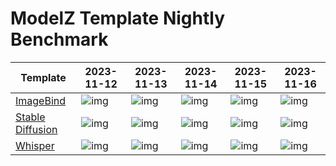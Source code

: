 # ModelZ Template Nightly Benchmark

| Template | 2023-11-12 | 2023-11-13 | 2023-11-14 | 2023-11-15 | 2023-11-16 |
| --- | --- | --- | --- | --- | --- |
| [ImageBind](https://docs.modelz.ai/frameworks/mosec/imagebind) | ![img](https://img.shields.io/badge/status-41s-green) | ![img](https://img.shields.io/badge/status->600s-red) | ![img](https://img.shields.io/badge/status-69s-green) | ![img](https://img.shields.io/badge/status-43s-green) | ![img](https://img.shields.io/badge/status-66s-green) |
| [Stable Diffusion](https://docs.modelz.ai/frameworks/mosec/stable-diffusion) | ![img](https://img.shields.io/badge/status->600s-red) | ![img](https://img.shields.io/badge/status->600s-red) | ![img](https://img.shields.io/badge/status-63s-green) | ![img](https://img.shields.io/badge/status-109s-green) | ![img](https://img.shields.io/badge/status-94s-green) |
| [Whisper](https://docs.modelz.ai/frameworks/mosec/whisper) | ![img](https://img.shields.io/badge/status-15s-green) | ![img](https://img.shields.io/badge/status->600s-red) | ![img](https://img.shields.io/badge/status-15s-green) | ![img](https://img.shields.io/badge/status-16s-green) | ![img](https://img.shields.io/badge/status-15s-green) |
